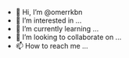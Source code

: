 - 👋 Hi, I’m @omerrkbn
- 👀 I’m interested in ...
- 🌱 I’m currently learning ...
- 💞️ I’m looking to collaborate on ...
- 📫 How to reach me ...

<!---
omerrkbn/omerrkbn is a ✨ special ✨ repository because its `README.md` (this file) appears on your GitHub profile.
You can click the Preview link to take a look at your changes.
---
